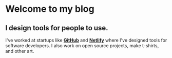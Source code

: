 # Welcome to my blog

## I design tools for people to use.

I've worked at startups like [**GitHub**](https://github.com) and [**Netlify**](https://netlify.com) where I've designed tools for software developers. I also work on open source projects, make t-shirts, and other art.
